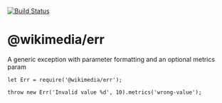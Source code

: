 [![Build Status](https://travis-ci.org/kartotherian/err.svg?branch=master)](https://travis-ci.org/kartotherian/err)

# @wikimedia/err
A generic exception with parameter formatting and an optional metrics param

```
let Err = require('@wikimedia/err');

throw new Err('Invalid value %d', 10).metrics('wrong-value');
```
